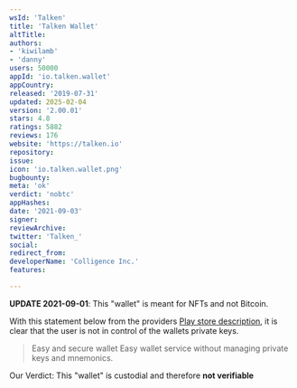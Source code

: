 ```yaml
---
wsId: 'Talken'
title: 'Talken Wallet'
altTitle: 
authors:
- 'kiwilamb'
- 'danny'
users: 50000
appId: 'io.talken.wallet'
appCountry: 
released: '2019-07-31'
updated: 2025-02-04
version: '2.00.01'
stars: 4.8
ratings: 5882
reviews: 176
website: 'https://talken.io'
repository: 
issue: 
icon: 'io.talken.wallet.png'
bugbounty: 
meta: 'ok'
verdict: 'nobtc'
appHashes: 
date: '2021-09-03'
signer: 
reviewArchive: 
twitter: 'Talken_'
social: 
redirect_from: 
developerName: 'Colligence Inc.'
features: 

---
```


**UPDATE 2021-09-01**: This "wallet" is meant for NFTs and not Bitcoin.

With this statement below from the providers [Play store description](https://play.google.com/store/apps/details?id=io.talken.wallet), it is clear that the user is not in control of the wallets private keys.

> Easy and secure wallet
> Easy wallet service without managing private keys and mnemonics.

Our Verdict: This "wallet" is custodial and therefore **not verifiable**

